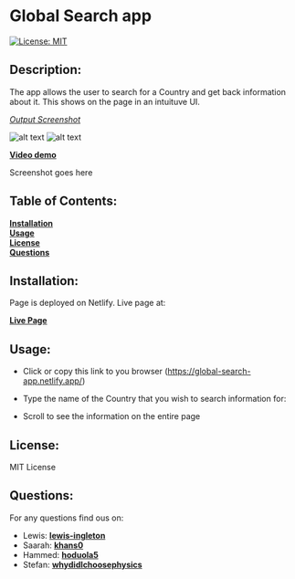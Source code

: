 # Global Search app

[![License: MIT](https://img.shields.io/badge/License-MIT-yellow.svg)](https://opensource.org/licenses/MIT)

## Description:

The app allows the user to search for a Country and get back information about it. This shows on the page in an intuituve UI.

[_Output Screenshot_]()

![alt text](images/global-search-react-app-flag&map-img-01)
![alt text](images/global-search-react-app-flag&map-img-02)

[**Video demo**](https://www.loom.com/share/0d11dcbec2dd41bb977a302881472c17)

Screenshot goes here

## Table of Contents:

**[Installation](#Installation)**</br>
**[Usage](#Usage)**</br>
**[License](#License)**</br>
**[Questions](#Questions)**</br>

## Installation:

Page is deployed on Netlify. Live page at:

[**Live Page**](https://global-search-app.netlify.app/)

## Usage:

- Click or copy this link to you browser (https://global-search-app.netlify.app/)

- Type the name of the Country that you wish to search information for:

- Scroll to see the information on the entire page

## License:

MIT License

## Questions:

For any questions find ous on:

- Lewis: [**lewis-ingleton**](https://github.com/lewis-ingleton)
- Saarah: [**khans0**](https://github.com/khans0)
- Hammed: [**hoduola5**](https://github.com/hoduola5)
- Stefan: [**whydidIchoosephysics**](https://github.com/whydidIchoosephysics)
